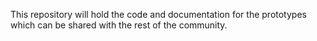 This repository will hold the code and documentation for the prototypes
which can be shared with the rest of the community.
